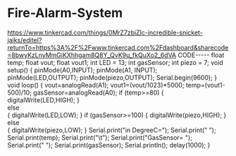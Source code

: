 # Fire-Alarm-System
https://www.tinkercad.com/things/0MrZ7zbiZlc-incredible-snicket-jaiks/editel?returnTo=https%3A%2F%2Fwww.tinkercad.com%2Fdashboard&sharecode=8bwyKzLnyMmGiKXhhgam8Q8Y_QvK9u_fkQuXo2_6dVA
CODE-----
float temp;
float vout;
float vout1;
int LED = 13;
int gasSensor;
int piezo = 7;
void setup()
{
pinMode(A0,INPUT);
pinMode(A1, INPUT);
pinMode(LED,OUTPUT);
pinMode(piezo,OUTPUT);
Serial.begin(9600);
}
void loop()
{
vout=analogRead(A1);
vout1=(vout/1023)*5000;
temp=(vout1-500)/10;
gasSensor=analogRead(A0);
if (temp>=80)
{
digitalWrite(LED,HIGH);
}  
else  
{ 
digitalWrite(LED,LOW);
}
if (gasSensor>=100)
{
digitalWrite(piezo,HIGH);
}
else  
{
digitalWrite(piezo,LOW);
}
Serial.print("in DegreeC=");
Serial.print(" ");
Serial.print(temp);
Serial.print("\t");
Serial.print("GasSensor= ");
Serial.print(" ");
Serial.print(gasSensor);
Serial.println();
delay(1000);
}

  
  
